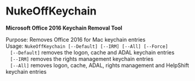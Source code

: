 # NukeOffKeychain
<b>Microsoft Office 2016 Keychain Removal Tool</b>

Purpose: Removes Office 2016 for Mac keychain entries</br>
Usage: `NukeOffKeychain [--Default] [--IRM] [--All] [--Force]`</br>
&nbsp;&nbsp;&nbsp;`[--Default]` removes the logon, cache and ADAL keychain entries</br>
&nbsp;&nbsp;&nbsp;`[--IRM]` removes the rights management keychain entries</br>
&nbsp;&nbsp;&nbsp;`[--All]` removes logon, cache, ADAL, rights management and HelpShift keychain entries</br>
